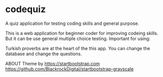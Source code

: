 # codequiz
A quiz application for testing coding skills and general purpose. 

This is a web application for beginner coder for improving codeing skills. But it can be use general multiple choice testing. 
Important for using:

Turkish proverbs are at the heart of the this app. You can change the database and change the questions. 

ABOUT
Theme by
https://startbootstrap.com
https://github.com/BlackrockDigital/startbootstrap-grayscale
